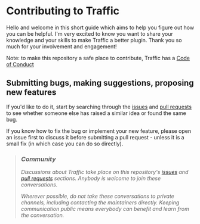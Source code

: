 # Contributing to Traffic

Hello and welcome in this short guide which aims to help you figure out how you can be helpful. I'm very excited to know you want to share your knowledge and your skills to make Traffic a better plugin. Thank you so much for your involvement and engagement!

Note: to make this repository a safe place to contribute, Traffic has a [Code of Conduct](/CODE_OF_CONDUCT.md)

## Submitting bugs, making suggestions, proposing new features
If you'd like to do it, start by searching through the [issues](https://github.com/Pierre-Lannoy/wp-traffic/issues) and [pull requests](https://github.com/Pierre-Lannoy/wp-traffic/pulls) to see whether someone else has raised a similar idea or found the same bug.

If you know how to fix the bug or implement your new feature, please open an issue first to discuss it before submitting a pull request - unless it is a small fix (in which case you can do so directly).

> ### _Community_
> _Discussions about Traffic take place on this repository's [issues](https://github.com/Pierre-Lannoy/wp-traffic/issues) and [pull requests](https://github.com/Pierre-Lannoy/wp-traffic/pulls) sections. Anybody is welcome to join these conversations._
> 
> _Wherever possible, do not take these conversations to private channels, including contacting the maintainers directly. Keeping communication public means everybody can benefit and learn from the conversation._ 